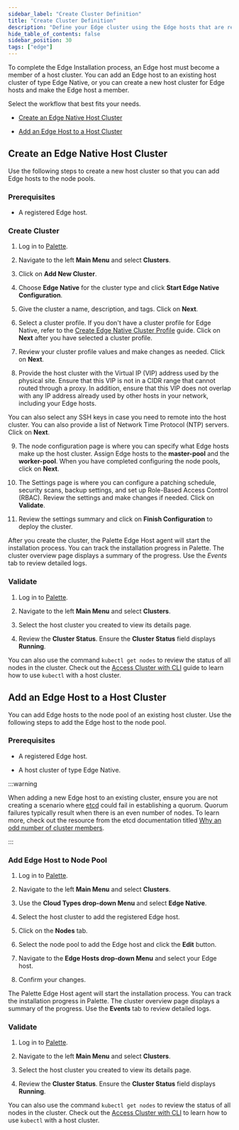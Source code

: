 ```yaml
---
sidebar_label: "Create Cluster Definition"
title: "Create Cluster Definition"
description: "Define your Edge cluster using the Edge hosts that are registered and available."
hide_table_of_contents: false
sidebar_position: 30
tags: ["edge"]
---
```


To complete the Edge Installation process, an Edge host must become a member of a host cluster. You can add an Edge host
to an existing host cluster of type Edge Native, or you can create a new host cluster for Edge hosts and make the Edge
host a member.

Select the workflow that best fits your needs.

- [Create an Edge Native Host Cluster](#create-an-edge-native-host-cluster)

- [Add an Edge Host to a Host Cluster](#add-an-edge-host-to-a-host-cluster)

## Create an Edge Native Host Cluster

Use the following steps to create a new host cluster so that you can add Edge hosts to the node pools.

### Prerequisites

- A registered Edge host.

### Create Cluster

1. Log in to [Palette](https://console.spectrocloud.com).

2. Navigate to the left **Main Menu** and select **Clusters**.

3. Click on **Add New Cluster**.

4. Choose **Edge Native** for the cluster type and click **Start Edge Native Configuration**.

5. Give the cluster a name, description, and tags. Click on **Next**.

6. Select a cluster profile. If you don't have a cluster profile for Edge Native, refer to the
   [Create Edge Native Cluster Profile](../model-profile.md) guide. Click on **Next** after you have selected a cluster
   profile.

7. Review your cluster profile values and make changes as needed. Click on **Next**.

8. Provide the host cluster with the Virtual IP (VIP) address used by the physical site. Ensure that this VIP is not in
   a CIDR range that cannot routed through a proxy. In addition, ensure that this VIP does not overlap with any IP
   address already used by other hosts in your network, including your Edge hosts.

You can also select any SSH keys in case you need to remote into the host cluster. You can also provide a list of
Network Time Protocol (NTP) servers. Click on **Next**.

9. The node configuration page is where you can specify what Edge hosts make up the host cluster. Assign Edge hosts to
   the **master-pool** and the **worker-pool**. When you have completed configuring the node pools, click on **Next**.

10. The Settings page is where you can configure a patching schedule, security scans, backup settings, and set up
    Role-Based Access Control (RBAC). Review the settings and make changes if needed. Click on **Validate**.

11. Review the settings summary and click on **Finish Configuration** to deploy the cluster.

After you create the cluster, the Palette Edge Host agent will start the installation process. You can track the
installation progress in Palette. The cluster overview page displays a summary of the progress. Use the _Events_ tab to
review detailed logs.

### Validate

1. Log in to [Palette](https://console.spectrocloud.com).

2. Navigate to the left **Main Menu** and select **Clusters**.

3. Select the host cluster you created to view its details page.

4. Review the **Cluster Status**. Ensure the **Cluster Status** field displays **Running**.

You can also use the command `kubectl get nodes` to review the status of all nodes in the cluster. Check out the
[Access Cluster with CLI](../../../cluster-management/palette-webctl.md) guide to learn how to use `kubectl` with a host
cluster.

## Add an Edge Host to a Host Cluster

You can add Edge hosts to the node pool of an existing host cluster. Use the following steps to add the Edge host to the
node pool.

### Prerequisites

- A registered Edge host.

- A host cluster of type Edge Native.

:::warning

When adding a new Edge host to an existing cluster, ensure you are not creating a scenario where
[etcd](https://etcd.io/) could fail in establishing a quorum. Quorum failures typically result when there is an even
number of nodes. To learn more, check out the resource from the etcd documentation titled
[Why an odd number of cluster members](https://etcd.io/docs/v3.3/faq/#why-an-odd-number-of-cluster-members).

:::

### Add Edge Host to Node Pool

1. Log in to [Palette](https://console.spectrocloud.com).

2. Navigate to the left **Main Menu** and select **Clusters**.

3. Use the **Cloud Types drop-down Menu** and select **Edge Native**.

4. Select the host cluster to add the registered Edge host.

5. Click on the **Nodes** tab.

6. Select the node pool to add the Edge host and click the **Edit** button.

7. Navigate to the **Edge Hosts drop-down Menu** and select your Edge host.

8. Confirm your changes.

The Palette Edge Host agent will start the installation process. You can track the installation progress in Palette. The
cluster overview page displays a summary of the progress. Use the **Events** tab to review detailed logs.

### Validate

1. Log in to [Palette](https://console.spectrocloud.com).

2. Navigate to the left **Main Menu** and select **Clusters**.

3. Select the host cluster you created to view its details page.

4. Review the **Cluster Status**. Ensure the **Cluster Status** field displays **Running**.

You can also use the command `kubectl get nodes` to review the status of all nodes in the cluster. Check out the
[Access Cluster with CLI](../../../cluster-management/palette-webctl.md) to learn how to use `kubectl` with a host
cluster.
